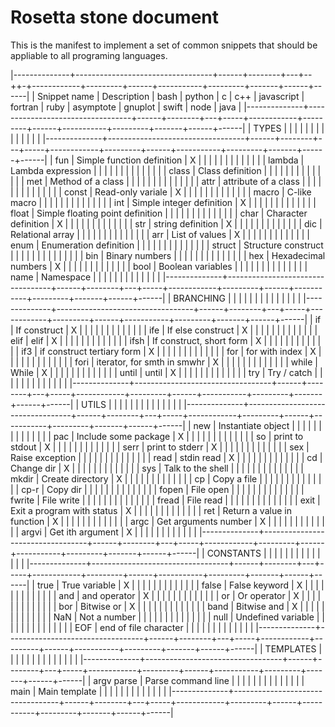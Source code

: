 
# Rosetta stone document #

This is the manifest to implement a set of common snippets that should be appliable to all programing languages.

|--------------+----------------------------------+------+--------+---+--++-+------------+---------+------+-----------+---------+-------+------+------|
| Snippet name | Description                      | bash | python | c | c++ | javascript | fortran | ruby | asymptote | gnuplot | swift | node | java |
|--------------+----------------------------------+------+--------+---+-----+------------+---------+------+-----------+---------+-------+------+------|
| TYPES        |                                  |      |        |   |     |            |         |      |           |         |       |      |      |
|--------------+----------------------------------+------+--------+---+-----+------------+---------+------+-----------+---------+-------+------+------|
| fun          | Simple function definition       | X    |        |   |     |            |         |      |           |         |       |      |      |
| lambda       | Lambda expression                |      |        |   |     |            |         |      |           |         |       |      |      |
| class        | Class definition                 |      |        |   |     |            |         |      |           |         |       |      |      |
| met          | Method of a class                |      |        |   |     |            |         |      |           |         |       |      |      |
| attr         | attribute of a class             |      |        |   |     |            |         |      |           |         |       |      |      |
| const        | Read-only variale                | X    |        |   |     |            |         |      |           |         |       |      |      |
| macro        | C-like macro                     |      |        |   |     |            |         |      |           |         |       |      |      |
| int          | Simple integer definition        | X    |        |   |     |            |         |      |           |         |       |      |      |
| float        | Simple floating point definition |      |        |   |     |            |         |      |           |         |       |      |      |
| char         | Character definition             | X    |        |   |     |            |         |      |           |         |       |      |      |
| str          | string definition                | X    |        |   |     |            |         |      |           |         |       |      |      |
| dic          | Relational array                 |      |        |   |     |            |         |      |           |         |       |      |      |
| arr          | List of values                   | X    |        |   |     |            |         |      |           |         |       |      |      |
| enum         | Enumeration definition           |      |        |   |     |            |         |      |           |         |       |      |      |
| struct       | Structure construct              |      |        |   |     |            |         |      |           |         |       |      |      |
| bin          | Binary numbers                   |      |        |   |     |            |         |      |           |         |       |      |      |
| hex          | Hexadecimal numbers              | X    |        |   |     |            |         |      |           |         |       |      |      |
| bool         | Boolean variables                |      |        |   |     |            |         |      |           |         |       |      |      |
| name         | Namespace                        |      |        |   |     |            |         |      |           |         |       |      |      |
|--------------+----------------------------------+------+--------+---+-----+------------+---------+------+-----------+---------+-------+------+------|
| BRANCHING    |                                  |      |        |   |     |            |         |      |           |         |       |      |      |
|--------------+----------------------------------+------+--------+---+-----+------------+---------+------+-----------+---------+-------+------+------|
| if           | If construct                     | X    |        |   |     |            |         |      |           |         |       |      |      |
| ife          | If else construct                | X    |        |   |     |            |         |      |           |         |       |      |      |
| elif         | elif                             | X    |        |   |     |            |         |      |           |         |       |      |      |
| ifsh         | If construct, short form         | X    |        |   |     |            |         |      |           |         |       |      |      |
| if3          | if construct tertiary form       | X    |        |   |     |            |         |      |           |         |       |      |      |
| for          | for with index                   | X    |        |   |     |            |         |      |           |         |       |      |      |
| fori         | iterator, for smth in smwhr      | X    |        |   |     |            |         |      |           |         |       |      |      |
| while        | While                            | X    |        |   |     |            |         |      |           |         |       |      |      |
| until        | until                            | X    |        |   |     |            |         |      |           |         |       |      |      |
| try          | Try / catch                      |      |        |   |     |            |         |      |           |         |       |      |      |
|--------------+----------------------------------+------+--------+---+-----+------------+---------+------+-----------+---------+-------+------+------|
| UTILS        |                                  |      |        |   |     |            |         |      |           |         |       |      |      |
|--------------+----------------------------------+------+--------+---+-----+------------+---------+------+-----------+---------+-------+------+------|
| new          | Instantiate object               |      |        |   |     |            |         |      |           |         |       |      |      |
| pac          | Include some package             | X    |        |   |     |            |         |      |           |         |       |      |      |
| so           | print to stdout                  | X    |        |   |     |            |         |      |           |         |       |      |      |
| serr         | print to stderr                  | X    |        |   |     |            |         |      |           |         |       |      |      |
| sex          | Raise exception                  |      |        |   |     |            |         |      |           |         |       |      |      |
| read         | stdin read                       | X    |        |   |     |            |         |      |           |         |       |      |      |
| cd           | Change dir                       | X    |        |   |     |            |         |      |           |         |       |      |      |
| sys          | Talk to the shell                |      |        |   |     |            |         |      |           |         |       |      |      |
| mkdir        | Create directory                 | X    |        |   |     |            |         |      |           |         |       |      |      |
| cp           | Copy a file                      |      |        |   |     |            |         |      |           |         |       |      |      |
| cp-r         | Copy dir                         |      |        |   |     |            |         |      |           |         |       |      |      |
| fopen        | File open                        |      |        |   |     |            |         |      |           |         |       |      |      |
| fwrite       | File write                       |      |        |   |     |            |         |      |           |         |       |      |      |
| fread        | File read                        |      |        |   |     |            |         |      |           |         |       |      |      |
| exit         | Exit a program with status       | X    |        |   |     |            |         |      |           |         |       |      |      |
| ret          | Return a value in function       | X    |        |   |     |            |         |      |           |         |       |      |      |
| argc         | Get arguments number             | X    |        |   |     |            |         |      |           |         |       |      |      |
| argvi        | Get ith argument                 | X    |        |   |     |            |         |      |           |         |       |      |      |
|--------------+----------------------------------+------+--------+---+-----+------------+---------+------+-----------+---------+-------+------+------|
| CONSTANTS    |                                  |      |        |   |     |            |         |      |           |         |       |      |      |
|--------------+----------------------------------+------+--------+---+-----+------------+---------+------+-----------+---------+-------+------+------|
| true         | True variable                    | X    |        |   |     |            |         |      |           |         |       |      |      |
| false        | False keyword                    | X    |        |   |     |            |         |      |           |         |       |      |      |
| and          | and operator                     | X    |        |   |     |            |         |      |           |         |       |      |      |
| or           | Or operator                      | X    |        |   |     |            |         |      |           |         |       |      |      |
| bor          | Bitwise or                       | X    |        |   |     |            |         |      |           |         |       |      |      |
| band         | Bitwise and                      | X    |        |   |     |            |         |      |           |         |       |      |      |
| NaN          | Not a number                     |      |        |   |     |            |         |      |           |         |       |      |      |
| null         | Undefined variable               |      |        |   |     |            |         |      |           |         |       |      |      |
| EOF          | end of file character            |      |        |   |     |            |         |      |           |         |       |      |      |
|--------------+----------------------------------+------+--------+---+-----+------------+---------+------+-----------+---------+-------+------+------|
| TEMPLATES    |                                  |      |        |   |     |            |         |      |           |         |       |      |      |
|--------------+----------------------------------+------+--------+---+-----+------------+---------+------+-----------+---------+-------+------+------|
| argv parse   | Parse command line               |      |        |   |     |            |         |      |           |         |       |      |      |
| main         | Main template                    |      |        |   |     |            |         |      |           |         |       |      |      |
|--------------+----------------------------------+------+--------+---+-----+------------+---------+------+-----------+---------+-------+------+------|

